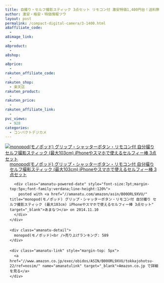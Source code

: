 ```yaml
---
title: 自撮り・セルフ撮影スティック 3点セット リモコン付 激安特価1,400円台！送料無料！
author: 激安・格安・特価情報ツウ
layout: post
permalink: /compact-digital-camera/3-1400.html
a8affiliate_code:
  -
a8image_link:
  -
a8product:
  -
a8shop:
  -
a8price:
  -
rakuten_affiliate_code:
  -
rakuten_shop:
  - 楽天店
rakuten_product:
  -
rakuten_price:
  -
rakuten_affiliate_link:
  -
pvc_views:
  - 928
categories:
  - コンパクトデジカメ
---
```

<div class="amanatu-box" style="margin-bottom:0px;">
  <div class="amanatu-image" style="float:left;">
    <a href="//www.amazon.co.jp/exec/obidos/ASIN/B00ORL9XVU/tokkajohotsu-22/ref=nosim/" name="amanatulink" target="_blank"><img src="//i1.wp.com/ecx.images-amazon.com/images/I/51KVnM-cpUL._SL160_.jpg?w=546" alt="monopod(モノポッド) グリップ・シャッターボタン・リモコン付 自分撮り セルフ撮影スティック (最大103cm) iPhoneやスマホで使えるセルフィー棒 3点セット" style="border: none;" data-recalc-dims="1" /></a>
  </div>

  <div class="amanatu-info" style="float:left;margin-left:15px;line-height:120%">
    <div class="amanatu-name" style="margin-bottom:10px;line-height:120%">
      <a href="//www.amazon.co.jp/exec/obidos/ASIN/B00ORL9XVU/tokkajohotsu-22/ref=nosim/" name="amanatulink" target="_blank">monopod(モノポッド) グリップ・シャッターボタン・リモコン付 自分撮り セルフ撮影スティック (最大103cm) iPhoneやスマホで使えるセルフィー棒 3点セット</a>

      <div class="amanatu-powered-date" style="font-size:7pt;margin-top:5px;font-family:verdana;line-height:120%">
        posted with <a href="//amanatu.com/amazon/asin/B00ORL9XVU/" title="monopod(モノポッド) グリップ・シャッターボタン・リモコン付 自分撮り セルフ撮影スティック (最大103cm) iPhoneやスマホで使えるセルフィー棒 3点セット" target="_blank">あまなつ</a> on 2014.11.10
      </div>
    </div>

    <div class="amanatu-detail">
      monopod(モノポッド)<br />売り上げランキング: 589
    </div>

    <div class="amanatu-link" style="margin-top: 5px">
      <a href="//www.amazon.co.jp/exec/obidos/ASIN/B00ORL9XVU/tokkajohotsu-22/ref=nosim/" name="amanatulink" target="_blank">Amazon.co.jp で詳細を見る</a>
    </div>
  </div>

  <div class="amanatu-footer" style="clear: left">
  </div>
</div>